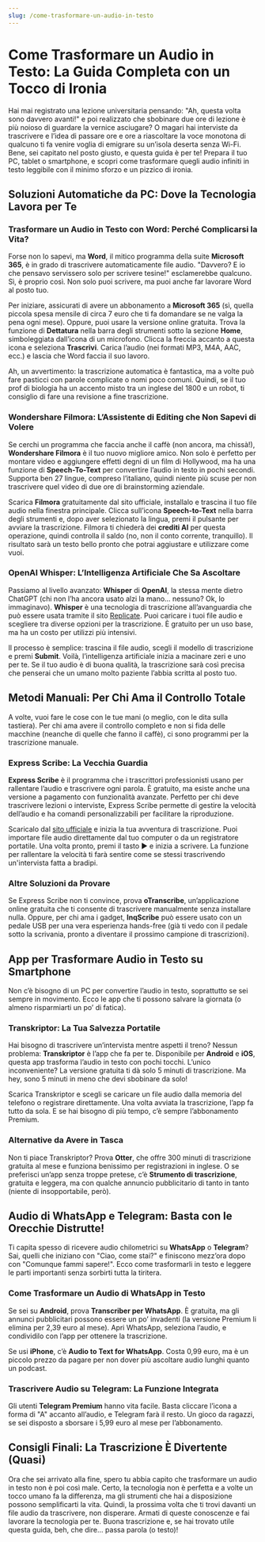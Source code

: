 ```yaml
---
slug: /come-trasformare-un-audio-in-testo
---
```

# Come Trasformare un Audio in Testo: La Guida Completa con un Tocco di Ironia

Hai mai registrato una lezione universitaria pensando: "Ah, questa volta sono davvero avanti!" e poi realizzato che sbobinare due ore di lezione è più noioso di guardare la vernice asciugare? O magari hai interviste da trascrivere e l’idea di passare ore e ore a riascoltare la voce monotona di qualcuno ti fa venire voglia di emigrare su un’isola deserta senza Wi-Fi. Bene, sei capitato nel posto giusto, e questa guida è per te! Prepara il tuo PC, tablet o smartphone, e scopri come trasformare quegli audio infiniti in testo leggibile con il minimo sforzo e un pizzico di ironia.

## Soluzioni Automatiche da PC: Dove la Tecnologia Lavora per Te

### Trasformare un Audio in Testo con Word: Perché Complicarsi la Vita?

Forse non lo sapevi, ma **Word**, il mitico programma della suite **Microsoft 365**, è in grado di trascrivere automaticamente file audio. "Davvero? E io che pensavo servissero solo per scrivere tesine!" esclamerebbe qualcuno. Sì, è proprio così. Non solo puoi scrivere, ma puoi anche far lavorare Word al posto tuo.

Per iniziare, assicurati di avere un abbonamento a **Microsoft 365** (sì, quella piccola spesa mensile di circa 7 euro che ti fa domandare se ne valga la pena ogni mese). Oppure, puoi usare la versione online gratuita. Trova la funzione di **Dettatura** nella barra degli strumenti sotto la sezione **Home**, simboleggiata dall’icona di un microfono. Clicca la freccia accanto a questa icona e seleziona **Trascrivi**. Carica l’audio (nei formati MP3, M4A, AAC, ecc.) e lascia che Word faccia il suo lavoro.

Ah, un avvertimento: la trascrizione automatica è fantastica, ma a volte può fare pasticci con parole complicate o nomi poco comuni. Quindi, se il tuo prof di biologia ha un accento misto tra un inglese del 1800 e un robot, ti consiglio di fare una revisione a fine trascrizione.

### Wondershare Filmora: L’Assistente di Editing che Non Sapevi di Volere

Se cerchi un programma che faccia anche il caffè (non ancora, ma chissà!), **Wondershare Filmora** è il tuo nuovo migliore amico. Non solo è perfetto per montare video e aggiungere effetti degni di un film di Hollywood, ma ha una funzione di **Speech-To-Text** per convertire l’audio in testo in pochi secondi. Supporta ben 27 lingue, compreso l’italiano, quindi niente più scuse per non trascrivere quel video di due ore di brainstorming aziendale.

Scarica **Filmora** gratuitamente dal sito ufficiale, installalo e trascina il tuo file audio nella finestra principale. Clicca sull’icona **Speech-to-Text** nella barra degli strumenti e, dopo aver selezionato la lingua, premi il pulsante per avviare la trascrizione. Filmora ti chiederà dei **crediti AI** per questa operazione, quindi controlla il saldo (no, non il conto corrente, tranquillo). Il risultato sarà un testo bello pronto che potrai aggiustare e utilizzare come vuoi.

### OpenAI Whisper: L’Intelligenza Artificiale Che Sa Ascoltare

Passiamo al livello avanzato: **Whisper** di **OpenAI**, la stessa mente dietro ChatGPT (chi non l’ha ancora usato alzi la mano… nessuno? Ok, lo immaginavo). **Whisper** è una tecnologia di trascrizione all’avanguardia che può essere usata tramite il sito [Replicate](https://replicate.com/openai/whisper). Puoi caricare i tuoi file audio e scegliere tra diverse opzioni per la trascrizione. È gratuito per un uso base, ma ha un costo per utilizzi più intensivi.

Il processo è semplice: trascina il file audio, scegli il modello di trascrizione e premi **Submit**. Voilà, l’intelligenza artificiale inizia a macinare zeri e uno per te. Se il tuo audio è di buona qualità, la trascrizione sarà così precisa che penserai che un umano molto paziente l’abbia scritta al posto tuo.

## Metodi Manuali: Per Chi Ama il Controllo Totale

A volte, vuoi fare le cose con le tue mani (o meglio, con le dita sulla tastiera). Per chi ama avere il controllo completo e non si fida delle macchine (neanche di quelle che fanno il caffè), ci sono programmi per la trascrizione manuale.

### Express Scribe: La Vecchia Guardia

**Express Scribe** è il programma che i trascrittori professionisti usano per rallentare l’audio e trascrivere ogni parola. È gratuito, ma esiste anche una versione a pagamento con funzionalità avanzate. Perfetto per chi deve trascrivere lezioni o interviste, Express Scribe permette di gestire la velocità dell’audio e ha comandi personalizzabili per facilitare la riproduzione.

Scaricalo dal [sito ufficiale](https://www.nch.com.au/scribe/it/index.html) e inizia la tua avventura di trascrizione. Puoi importare file audio direttamente dal tuo computer o da un registratore portatile. Una volta pronto, premi il tasto ▶︎ e inizia a scrivere. La funzione per rallentare la velocità ti farà sentire come se stessi trascrivendo un'intervista fatta a bradipi.

### Altre Soluzioni da Provare

Se Express Scribe non ti convince, prova **oTranscribe**, un’applicazione online gratuita che ti consente di trascrivere manualmente senza installare nulla. Oppure, per chi ama i gadget, **InqScribe** può essere usato con un pedale USB per una vera esperienza hands-free (già ti vedo con il pedale sotto la scrivania, pronto a diventare il prossimo campione di trascrizioni).

## App per Trasformare Audio in Testo su Smartphone

Non c’è bisogno di un PC per convertire l’audio in testo, soprattutto se sei sempre in movimento. Ecco le app che ti possono salvare la giornata (o almeno risparmiarti un po’ di fatica).

### Transkriptor: La Tua Salvezza Portatile

Hai bisogno di trascrivere un’intervista mentre aspetti il treno? Nessun problema: **Transkriptor** è l’app che fa per te. Disponibile per **Android** e **iOS**, questa app trasforma l’audio in testo con pochi tocchi. L’unico inconveniente? La versione gratuita ti dà solo 5 minuti di trascrizione. Ma hey, sono 5 minuti in meno che devi sbobinare da solo!

Scarica Transkriptor e scegli se caricare un file audio dalla memoria del telefono o registrare direttamente. Una volta avviata la trascrizione, l’app fa tutto da sola. E se hai bisogno di più tempo, c’è sempre l’abbonamento Premium.

### Alternative da Avere in Tasca

Non ti piace Transkriptor? Prova **Otter**, che offre 300 minuti di trascrizione gratuita al mese e funziona benissimo per registrazioni in inglese. O se preferisci un’app senza troppe pretese, c’è **Strumento di trascrizione**, gratuita e leggera, ma con qualche annuncio pubblicitario di tanto in tanto (niente di insopportabile, però).

## Audio di WhatsApp e Telegram: Basta con le Orecchie Distrutte!

Ti capita spesso di ricevere audio chilometrici su **WhatsApp** o **Telegram**? Sai, quelli che iniziano con "Ciao, come stai?" e finiscono mezz’ora dopo con "Comunque fammi sapere!". Ecco come trasformarli in testo e leggere le parti importanti senza sorbirti tutta la tiritera.

### Come Trasformare un Audio di WhatsApp in Testo

Se sei su **Android**, prova **Transcriber per WhatsApp**. È gratuita, ma gli annunci pubblicitari possono essere un po’ invadenti (la versione Premium li elimina per 2,39 euro al mese). Apri WhatsApp, seleziona l’audio, e condividilo con l’app per ottenere la trascrizione.

Se usi **iPhone**, c’è **Audio to Text for WhatsApp**. Costa 0,99 euro, ma è un piccolo prezzo da pagare per non dover più ascoltare audio lunghi quanto un podcast.

### Trascrivere Audio su Telegram: La Funzione Integrata

Gli utenti **Telegram Premium** hanno vita facile. Basta cliccare l’icona a forma di "A" accanto all’audio, e Telegram farà il resto. Un gioco da ragazzi, se sei disposto a sborsare i 5,99 euro al mese per l’abbonamento.

## Consigli Finali: La Trascrizione È Divertente (Quasi)

Ora che sei arrivato alla fine, spero tu abbia capito che trasformare un audio in testo non è poi così male. Certo, la tecnologia non è perfetta e a volte un tocco umano fa la differenza, ma gli strumenti che hai a disposizione possono semplificarti la vita. Quindi, la prossima volta che ti trovi davanti un file audio da trascrivere, non disperare. Armati di queste conoscenze e fai lavorare la tecnologia per te. Buona trascrizione e, se hai trovato utile questa guida, beh, che dire... passa parola (o testo)!
